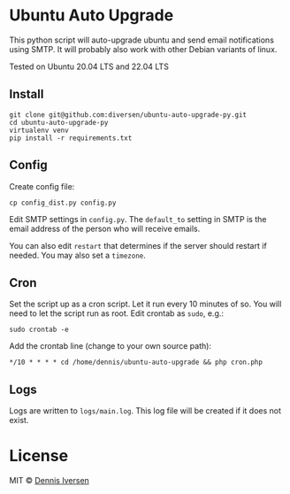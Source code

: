 # Ubuntu Auto Upgrade

This python script will auto-upgrade ubuntu and send email notifications using SMTP. 
It will probably also work with other Debian variants of linux.

Tested on Ubuntu 20.04 LTS and 22.04 LTS

## Install

    git clone git@github.com:diversen/ubuntu-auto-upgrade-py.git
    cd ubuntu-auto-upgrade-py
    virtualenv venv
    pip install -r requirements.txt

## Config

Create config file:

    cp config_dist.py config.py

Edit SMTP settings in `config.py`. 
The `default_to` setting in SMTP is the email address of the person who will receive emails. 

You can also edit `restart` that determines if the server should restart if needed. 
You may also set a `timezone`. 

## Cron

Set the script up as a cron script. Let it run every 10 minutes of so.
You will need to let the script run as root. Edit crontab as `sudo`, e.g.: 

    sudo crontab -e

Add the crontab line (change to your own source path):

    */10 * * * * cd /home/dennis/ubuntu-auto-upgrade && php cron.php

## Logs

Logs are written to `logs/main.log`. This log file will be created if it does not exist.  

# License

MIT © [Dennis Iversen](https://github.com/diversen)

